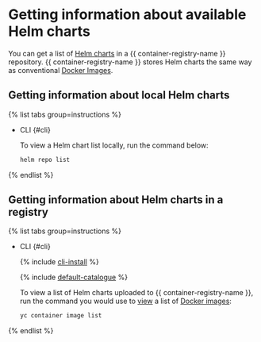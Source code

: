 # Getting information about available Helm charts

You can get a list of [Helm charts](https://helm.sh/docs/topics/charts/) in a {{ container-registry-name }} repository. {{ container-registry-name }} stores Helm charts the same way as conventional [Docker Images](../../concepts/docker-image.md).

## Getting information about local Helm charts

{% list tabs group=instructions %}

- CLI {#cli}

  To view a Helm chart list locally, run the command below:

  ```bash
  helm repo list
  ```

{% endlist %}

## Getting information about Helm charts in a registry

{% list tabs group=instructions %}

- CLI {#cli}

  {% include [cli-install](../../../_includes/cli-install.md) %}

  {% include [default-catalogue](../../../_includes/default-catalogue.md) %}

  To view a list of Helm charts uploaded to {{ container-registry-name }}, run the command you would use to [view](../docker-image/docker-image-list.md#docker-image-list) a list of [Docker images](../../concepts/docker-image.md):

  ```bash
  yc container image list
  ```

{% endlist %}
